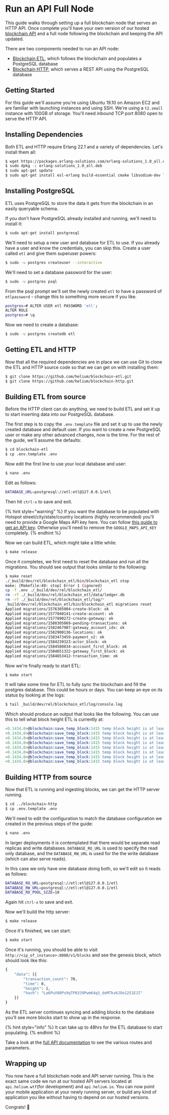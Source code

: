 # Run an API Full Node

This guide walks through setting up a full blockchain node that serves an HTTP API. Once complete you'll have your own version of our hosted [blockchain API](https://developer.helium.com/blockchain/api) and a full node following the blockchain and keeping the API updated.

There are two components needed to run an API node:

* [Blockchain ETL](https://github.com/helium/blockchain-etl), which  follows the blockchain and populates a PostgreSQL database
* [Blockchain HTTP](https://github.com/helium/blockchain-http), which serves a REST API using the PostgreSQL database

## Getting Started

For this guide we'll assume you're using Ubuntu 19.10 on Amazon EC2 and are familiar with launching instances and using SSH. We're using a `t2.small` instance with 100GB of storage. You'll need inbound TCP port 8080 open to serve the HTTP API.

## Installing Dependencies

Both ETL and HTTP require Erlang 22.1 and a variety of dependencies. Let's install them all:

```bash
$ wget https://packages.erlang-solutions.com/erlang-solutions_1.0_all.deb
$ sudo dpkg -i erlang-solutions_1.0_all.deb
$ sudo apt-get update
$ sudo apt-get install esl-erlang build-essential cmake libsodium-dev libssl-dev
```

## Installing PostgreSQL

ETL uses PostgreSQL to store the data it gets from the blockchain in an easily queryable schema.

If you don't have PostgreSQL already installed and running, we'll need to install it:

```bash
$ sudo apt-get install postgresql
```

We'll need to setup a new user and database for ETL to use. If you already have a user and know the credentials, you can skip this. Create a user called `etl` and give them superuser powers:

```bash
$ sudo -u postgres createuser --interactive
```

We'll need to set a database password for the user:

```bash
$ sudo -u postgres psql
```

From the psql prompt we'll set the newly created `etl` to have a password of `etlpassword` - change this to something more secure if you like.

```bash
postgres=# ALTER USER etl PASSWORD 'etl';
ALTER ROLE
postgres=# \q
```

Now we need to create a database:

```bash
$ sudo -u postgres createdb etl
```

## Getting ETL and HTTP

Now that all the required dependencies are in place we can use Git to clone the ETL and HTTP source code so that we can get on with installing them:

```bash
$ git clone https://github.com/helium/blockchain-etl.git
$ git clone https://github.com/helium/blockchain-http.git
```

## Building ETL from source

Before the HTTP client can do anything, we need to build ETL and set it up to start inserting data into our PostgreSQL database. 

The first step is to copy the `.env.template` file and set it up to use the newly created database and default user. If you want to create a new PostgreSQL user or make any other advanced changes, now is the time. For the rest of the guide, we'll assume the defaults:

```bash
$ cd blockchain-etl
$ cp .env.template .env
```

Now edit the first line to use your local database and user:

```bash
$ nano .env
```

Edit as follows:

```bash
DATABASE_URL=postgresql://etl:etl@127.0.0.1/etl
```

Then hit `ctrl-x` to save and exit.

{% hint style="warning" %}
If you want the database to be populated with Hotspot street/city/state/country locations \(highly recommended\) you'll need to provide a Google Maps API key here. You can follow [this guide to get an API key](https://developers.google.com/maps/documentation/javascript/get-api-key). Otherwise you'll need to remove the `GOOGLE_MAPS_API_KEY` completely.
{% endhint %}

Now we can build ETL, which might take a little while:

```bash
$ make release
```

Once it completes, we first need to reset the database and run all the migrations. You should see output that looks similar to the following:

```bash
$ make reset
./_build/dev/rel/blockchain_etl/bin/blockchain_etl stop
make: [Makefile:49: stop] Error 1 (ignored)
cp -f .env ./_build/dev/rel/blockchain_etl/
rm -rf ./_build/dev/rel/blockchain_etl/data/ledger.db
rm -rf ./_build/dev/rel/blockchain_etl/log/*
_build/dev/rel/blockchain_etl/bin/blockchain_etl migrations reset
Applied migrations/1576305004-create-block: ok
Applied migrations/1577040141-create-account: ok
Applied migrations/1577890272-create-gateway: ok
Applied migrations/1580305069-pending-transactions: ok
Applied migrations/1582467907-gateway_account_idx: ok
Applied migrations/1582900136-locations: ok
Applied migrations/1583473459-payment_v2: ok
Applied migrations/1584239323-actor_block: ok
Applied migrations/1584580834-acccount_first_block: ok
Applied migrations/1584651322-gateway_first_block: ok
Applied migrations/1584653412-transaction_time: ok
```

Now we're finally ready to start ETL:

```bash
$ make start
```

It will take some time for ETL to fully sync the blockchain and fill the postgres database. This could be hours or days. You can keep an eye on its status by looking at the logs:

```bash
$ tail _build/dev/rel/blockchain_etl/log/console.log 
```

Which should produce an output that looks like the following. You can use this to tell what block height ETL is currently at:

```erlang
<0.1434.0>@blockchain:save_temp_block:1415 temp block height is at least 3572
<0.1434.0>@blockchain:save_temp_block:1415 temp block height is at least 3573
<0.1434.0>@blockchain:save_temp_block:1415 temp block height is at least 3574
<0.1434.0>@blockchain:save_temp_block:1415 temp block height is at least 3575
<0.1434.0>@blockchain:save_temp_block:1415 temp block height is at least 3576
<0.1434.0>@blockchain:save_temp_block:1415 temp block height is at least 3577
<0.1434.0>@blockchain:save_temp_block:1415 temp block height is at least 3578
<0.1434.0>@blockchain:save_temp_block:1415 temp block height is at least 3579
```

## Building HTTP from source

Now that ETL is running and ingesting blocks, we can get the HTTP server running.

```bash
$ cd ../blockchain-http
$ cp .env.template .env
```

We'll need to edit the configuration to match the database configuration we created in the previous steps of the guide:

```bash
$ nano .env
```

 In larger deployments it is contemplated that there would be separate read replicas and write databases. `DATABASE_RO_URL` is used to specify the read only  database, and the `DATABASE_RW_URL` is used for the the write database \(which can also serve reads\).

In this case we only have one database doing both, so we'll edit so it reads as follows:

```bash
DATABASE_RO_URL=postgresql://etl:etl@127.0.0.1/etl
DATABASE_RW_URL=postgresql://etl:etl@127.0.0.1/etl          
DATABASE_RO_POOL_SIZE=10
```

Again hit `ctrl-x` to save and exit.

Now we'll build the http server:

```bash
$ make release
```

Once it's finished, we can start:

```bash
$ make start
```

Once it's running, you should be able to visit `http://<ip_of_instance>:8080/v1/blocks` and see the genesis block, which should look like this:

```bash
{
	"data": [{
		"transaction_count": 70,
		"time": 0,
		"height": 1,
		"hash": "La6PuV80Ps9qTP0339Pwm64q3_deMTkv6JOo1251EJI"
	}]
}
```

As the ETL server continues syncing and adding blocks to the database you'll see more blocks start to show up in the response. 

{% hint style="info" %}
It can take up to 48hrs for the ETL database to start populating.
{% endhint %}

Take a look at the [full API documentation](https://developer.helium.com/blockchain/api) to see the various routes and parameters.

## Wrapping up

You now have a full blockchain node and API server running. This is the exact same code we run at our hosted API servers located at `api.helium.wtf`\(for development\) and `api.helium.io`. You can now point your mobile application at your newly running server, or build any kind of application you like without having to depend on our hosted versions.

Congrats! 🚀

